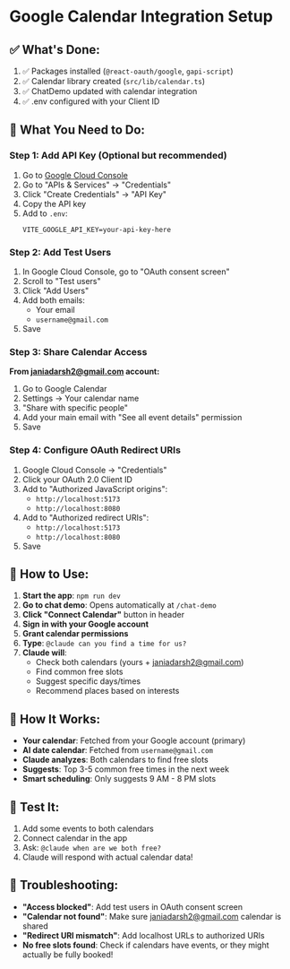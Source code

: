 # Google Calendar Integration Setup

## ✅ What's Done:
1. ✅ Packages installed (`@react-oauth/google`, `gapi-script`)
2. ✅ Calendar library created (`src/lib/calendar.ts`)
3. ✅ ChatDemo updated with calendar integration
4. ✅ .env configured with your Client ID

## 🔧 What You Need to Do:

### Step 1: Add API Key (Optional but recommended)
1. Go to [Google Cloud Console](https://console.cloud.google.com/)
2. Go to "APIs & Services" → "Credentials"
3. Click "Create Credentials" → "API Key"
4. Copy the API key
5. Add to `.env`:
   ```
   VITE_GOOGLE_API_KEY=your-api-key-here
   ```

### Step 2: Add Test Users
1. In Google Cloud Console, go to "OAuth consent screen"
2. Scroll to "Test users"
3. Click "Add Users"
4. Add both emails:
   - Your email
   - `username@gmail.com`
5. Save

### Step 3: Share Calendar Access
**From janiadarsh2@gmail.com account:**
1. Go to Google Calendar
2. Settings → Your calendar name
3. "Share with specific people"
4. Add your main email with "See all event details" permission
5. Save

### Step 4: Configure OAuth Redirect URIs
1. Google Cloud Console → "Credentials"
2. Click your OAuth 2.0 Client ID
3. Add to "Authorized JavaScript origins":
   - `http://localhost:5173`
   - `http://localhost:8080`
4. Add to "Authorized redirect URIs":
   - `http://localhost:5173`
   - `http://localhost:8080`
5. Save

## 🚀 How to Use:

1. **Start the app**: `npm run dev`
2. **Go to chat demo**: Opens automatically at `/chat-demo`
3. **Click "Connect Calendar"** button in header
4. **Sign in with your Google account**
5. **Grant calendar permissions**
6. **Type**: `@claude can you find a time for us?`
7. **Claude will**:
   - Check both calendars (yours + janiadarsh2@gmail.com)
   - Find common free slots
   - Suggest specific days/times
   - Recommend places based on interests

## 📅 How It Works:

- **Your calendar**: Fetched from your Google account (primary)
- **AI date calendar**: Fetched from `username@gmail.com`
- **Claude analyzes**: Both calendars to find free slots
- **Suggests**: Top 3-5 common free times in the next week
- **Smart scheduling**: Only suggests 9 AM - 8 PM slots

## 🧪 Test It:

1. Add some events to both calendars
2. Connect calendar in the app
3. Ask: `@claude when are we both free?`
4. Claude will respond with actual calendar data!

## 🐛 Troubleshooting:

- **"Access blocked"**: Add test users in OAuth consent screen
- **"Calendar not found"**: Make sure janiadarsh2@gmail.com calendar is shared
- **"Redirect URI mismatch"**: Add localhost URLs to authorized URIs
- **No free slots found**: Check if calendars have events, or they might actually be fully booked!
